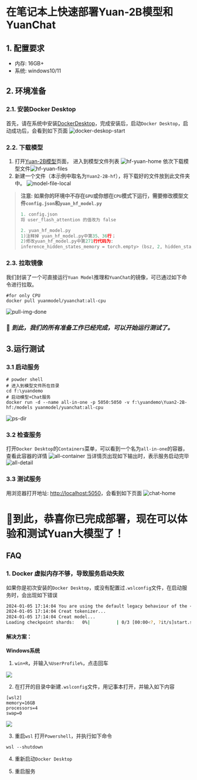 # 在笔记本上快速部署Yuan-2B模型和YuanChat

## 1. 配置要求 
* 内存: 16GB+
* 系统: windows10/11

## 2. 环境准备

### 2.1. 安装Docker Desktop 
首先，请在系统中安装[DockerDesktop](https://www.docker.com/products/docker-desktop/)，完成安装后，启动`Docker Desktop`，启动成功后，会看到如下页面
![docker-deskop-start](./images/quick-install/docker-desktop-start.jpg)

### 2.2. 下载模型
1. 打开[Yuan-2B模型](https://huggingface.co/IEITYuan/Yuan2-2B-hf)页面， 进入到模型文件列表
![hf-yuan-home](./images/quick-install/hf-yuan-home.jpg)
依次下载模型文件![hf-yuan-files](./images/quick-install/hf-yuan-files.jpg)
2. 新建一个文件（本示例中取名为`Yuan2-2B-hf`），将下载好的文件放到此文件夹中。
![model-file-local](./images/quick-install/model-file-local.jpg)

> **注意: 如果你的环境中不存在`GPU`或你想在`CPU`模式下运行，需要修改模型文件`config.json`和`yuan_hf_model.py`**
> ```python
> 1. config.json
> 将 user_flash_attention 的值改为 false
>
> 2. yuan_hf_model.py 
> 1)注释掉 yuan_hf_model.py中第35、36行；
> 2)修改yuan_hf_model.py中第271行代码为:
> inference_hidden_states_memory = torch.empty> (bsz, 2, hidden_states.shape[2], > dtype=hidden_states.dtype)
> ```
### 2.3. 拉取镜像
我们封装了一个可直接运行`Yuan Model`推理和`YuanChat`的镜像，可已通过如下命令进行拉取。
```shell
#for only CPU
docker pull yuanmodel/yuanchat:all-cpu
```
![pull-img-done](./images/quick-install/pull-img-done.jpg)

### :tada: ***到此，我们的所有准备工作已经完成，可以开始运行测试了。***

## 3.运行测试

### 3.1 启动服务
```shell
# powder shell
# 进入到模型文件所在目录
cd f:\yuandemo
# 启动模型+Chat服务
docker run -d --name all-in-one -p 5050:5050 -v f:\yuandemo\Yuan2-2B-hf:/models yuanmodel/yuanchat:all-cpu
```
![ps-dir](./images/quick-install/ps-dir.jpg)

### 3.2 检查服务
打开`Docker Desktop`的`Containers`菜单，可以看到一个名为`all-in-one`的容器，查看此容器的详情
![all-container](./images/quick-install/all-container.jpg)
当详情页出现如下输出时，表示服务启动完毕
![all-detail](./images/quick-install/all-container-detail.jpg)

### 3.3 测试服务
用浏览器打开地址: [http://localhost:5050](http://localhost:5050)，会看到如下页面
![chat-home](./images/quick-install/chat-home.jpg)
# :tada:到此，恭喜你已完成部署，现在可以体验和测试Yuan大模型了！

## FAQ
### 1. Docker 虚拟内存不够，导致服务启动失败
如果你是初次安装的`Docker Desktop`，或没有配置过`.wslconfig`文件，在启动服务时，会出现如下错误
```bash
2024-01-05 17:14:04 You are using the default legacy behaviour of the <class 'transformers.models.llama.tokenization_llama.LlamaTokenizer'>. This is expected, and simply means that the `legacy` (previous) behavior will be used so nothing changes for you. If you want to use the new behaviour, set `legacy=False`. This should only be set if you understand what it means, and thoroughly read the reason why this was added as explained in https://github.com/huggingface/transformers/pull/24565
2024-01-05 17:14:04 Creat tokenizer...
2024-01-05 17:14:04 Creat model...
Loading checkpoint shards:   0%|          | 0/3 [00:00<?, ?it/s]start.sh: line 4:     8 Killed                  python -u run_text_generation_server_hf.py
```
#### 解决方案：
**Windows系统**
1. `win+R`，并输入`%UserProfile%`，点击回车

![](./images/quick-install/faq-wr.jpg)

2. 在打开的目录中新建`.wslconfig`文件，用记事本打开，并输入如下内容
```shell
[wsl2]
memory=16GB
processors=4
swap=0
```
![](./images/quick-install/wslconfig.jpg)

3. 重启`wsl`
打开`Powershell`，并执行如下命令
```shell
wsl --shutdown
```

4. 重新启动`Docker Desktop`

5. 重启服务